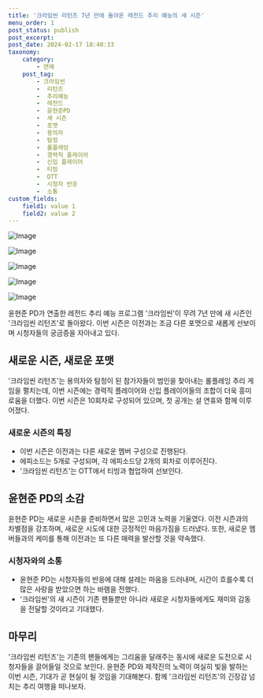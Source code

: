 ```yaml
---
title: '크라임씬 리턴즈 7년 만에 돌아온 레전드 추리 예능의 새 시즌'
menu_order: 1
post_status: publish
post_excerpt: 
post_date: 2024-02-17 18:40:33
taxonomy:
    category:
        - 연예
    post_tag:
        - 크라임씬
        -  리턴즈
        -  추리예능
        -  레전드
        -  윤현준PD
        -  새 시즌
        -  포맷
        -  용의자
        -  탐정
        -  롤플레잉
        -  경력직 플레이어
        -  신입 플레이어
        -  티빙
        -  OTT
        -  시청자 반응
        -  소통
custom_fields:
    field1: value 1
    field2: value 2
---
```


![Image](https://ssl.pstatic.net/mimgnews/image/018/2024/02/12/0005671512_001_20240212070201046.jpg?type=w540)

![Image](https://mimgnews.pstatic.net/image/018/2024/02/12/0005671512_002_20240212070201077.jpg?type=w540)

![Image](https://ssl.pstatic.net/mimgnews/image/018/2024/02/12/0005671512_003_20240212070201107.jpg?type=w540)

![Image](https://mimgnews.pstatic.net/image/018/2024/02/12/0005671512_004_20240212070201121.jpg?type=w540)

![Image](https://ssl.pstatic.net/mimgnews/image/018/2024/02/12/0005671512_005_20240212070201132.jpg?type=w540)

윤현준 PD가 연출한 레전드 추리 예능 프로그램 '크라임씬'이 무려 7년 만에 새 시즌인 '크라임씬 리턴즈'로 돌아왔다. 이번 시즌은 이전과는 조금 다른 포맷으로 새롭게 선보이며 시청자들의 궁금증을 자아내고 있다.   
## 새로운 시즌, 새로운 포맷
'크라임씬 리턴즈'는 용의자와 탐정이 된 참가자들이 범인을 찾아내는 롤플레잉 추리 게임을 펼치는데, 이번 시즌에는 경력직 플레이어와 신입 플레이어들의 조합이 더욱 흥미로움을 더했다. 이번 시즌은 10회차로 구성되어 있으며, 첫 공개는 설 연휴와 함께 이루어졌다.   
### 새로운 시즌의 특징
- 이번 시즌은 이전과는 다른 새로운 멤버 구성으로 진행된다.
- 에피소드는 5개로 구성되며, 각 에피소드당 2개의 회차로 이루어진다.
- '크라임씬 리턴즈'는 OTT에서 티빙과 협업하여 선보인다.
## 윤현준 PD의 소감
윤현준 PD는 새로운 시즌을 준비하면서 많은 고민과 노력을 기울였다. 이전 시즌과의 차별점을 강조하며, 새로운 시도에 대한 긍정적인 마음가짐을 드러냈다. 또한, 새로운 멤버들과의 케미를 통해 이전과는 또 다른 매력을 발산할 것을 약속했다.   
### 시청자와의 소통
- 윤현준 PD는 시청자들의 반응에 대해 설레는 마음을 드러내며, 시간이 흐를수록 더 많은 사랑을 받았으면 하는 바램을 전했다.
- '크라임씬'의 새 시즌이 기존 팬들뿐만 아니라 새로운 시청자들에게도 재미와 감동을 전달할 것이라고 기대했다.
## 마무리
'크라임씬 리턴즈'는 기존의 팬들에게는 그리움을 달래주는 동시에 새로운 도전으로 시청자들을 끌어들일 것으로 보인다. 윤현준 PD와 제작진의 노력이 여실히 빛을 발하는 이번 시즌, 기대가 곧 현실이 될 것임을 기대해본다. 함께 '크라임씬 리턴즈'의 긴장감 넘치는 추리 여행을 떠나보자.
